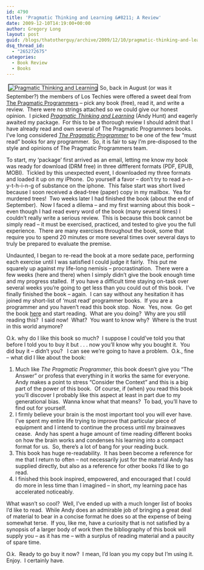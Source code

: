 ```yaml
---
id: 4790
title: 'Pragmatic Thinking and Learning &#8211; A Review'
date: 2009-12-10T14:19:00+00:00
author: Gregory Long
layout: post
guid: /blogs/thatotherguy/archive/2009/12/10/pragmatic-thinking-and-learning-a-review.aspx
dsq_thread_id:
  - "265272675"
categories:
  - Book Review
  - Books
---
```

 <img alt="Pragmatic Thinking and Learning" src="http://www.pragprog.com/images/covers/original/ahptl.jpg" style="border: 1px solid black;margin: 5px" />So, back in August (or was it September?) the members of Los Techies were offered a sweet deal from [The Pragmatic Programmers](http://www.pragprog.com/ "The Pragmatic Programmers") &#8211; pick any book (free), read it, and write a review.&nbsp; There were no strings attached so we could give our honest opinion.&nbsp; I picked [_Pragmatic Thinking and Learning_](http://www.pragprog.com/titles/ahptl/pragmatic-thinking-and-learning "Pragmatic Thinking and Learning") (Andy Hunt) and eagerly awaited my package.&nbsp; For this to be a thorough review I should admit that I have already read and own several of The Pragmatic Programmers books.&nbsp; I&#8217;ve long considered _<a target="_blank" title="The Pragmatic Programmer" href="http://www.pragprog.com/titles/tpp/the-pragmatic-programmer">The Pragmatic Programmer</a>_ to be one of the few &#8220;must read&#8221; books for any programmer.&nbsp; So, it is fair to say I&#8217;m pre-disposed to the style and opinions of The Pragmatic Programmers team.

To start, my &#8216;package&#8217; first arrived as an email, letting me know my book was ready for download (DRM free) in three diffferent formats (PDF, EPUB, MOBI).&nbsp; Tickled by this unexpected event, I downloaded my three formats and loaded it up on my iPhone.&nbsp; Do yourself a favor &#8211; don&#8217;t try to read a-n-y-t-h-i-n-g of substance on the iphone.&nbsp; This false start was short lived because I soon received a dead-tree (paper) copy in my mailbox.&nbsp; Yea for murdered trees!&nbsp; Two weeks later I had finished the book (about the end of September).&nbsp; Now I faced a dilema &#8211; and my first warning about this book &#8211; even though I had read every word of the book (many several times) I couldn&#8217;t really write a serious review.&nbsp; This is because this book cannot be simply read &#8211; it must be exercised, practiced, and tested to give you the full experience.&nbsp; There are many exercises throughout the book, some that require you to spend 20 minutes or more several times over several days to truly be prepared to evaluate the premise.

Undaunted, I began to re-read the book at a more sedate pace, performing each exercise until I was satisfied I could judge it fairly.&nbsp; This put me squarely up against my life-long nemisis &#8211; procrastination.&nbsp; There were a few weeks (here and there) when I simply didn&#8217;t give the book enough time and my progress stalled.&nbsp; If you have a difficult time staying on-task over several weeks you&#8217;re going to get less than you could out of this book.&nbsp; I&#8217;ve finally finished the book &#8211; again.&nbsp; I can say without any hesitation it has joined my short-list of &#8216;must read&#8217; programmer books.&nbsp; If you are a programmer and you haven&#8217;t read this book stop.&nbsp; Now.&nbsp; Yes, now.&nbsp; Go get the book <a target="_blank" title="Pragmatic Thinking and Learning" href="http://www.pragprog.com/titles/ahptl/pragmatic-thinking-and-learning">here</a> and start reading.&nbsp; What are you doing?&nbsp; Why are you still reading this?&nbsp; I said now!&nbsp; What?&nbsp; You want to know why?&nbsp; Where is the trust in this world anymore?

O.k. why do I like this book so much?&nbsp; I suppose I could&#8217;ve told you that before I told you to buy it but . . . now you&#8217;ll know why you bought it.&nbsp; You did buy it &#8211; didn&#8217;t you?&nbsp;&nbsp; I can see we&#8217;re going to have a problem.&nbsp; O.k., fine &#8211; what did I like about the book:

  1. Much like _The Pragmatic Programmer_, this book doesn&#8217;t give you &#8220;The Answer&#8221; or profess that everything in it works the same for everyone.&nbsp; Andy makes a point to stress &#8220;Consider the Context&#8221; and this is a big part of the power of this book.&nbsp; Of course, if (when) you read this book you&#8217;ll discover I probably like this aspect at least in part due to my generational bias.&nbsp; Wanna know what that means?&nbsp; To bad, you&#8217;ll have to find out for yourself.
  2. I firmly believe your brain is the most important tool you will ever have.&nbsp; I&#8217;ve spent my entire life trying to improve that particular piece of equipment and I intend to continue the process until my brainwaves cease.&nbsp; Andy has spent a huge amount of time reading different books on how the brain works and condenses his learning into a compact format for us.&nbsp; So, there&#8217;s a lot of bang for your reading buck.
  3. This book has huge re-readability.&nbsp; It has been become a reference for me that I return to often &#8211; not necessarily just for the material Andy has supplied directly, but also as a reference for other books I&#8217;d like to go read.
  4. I finished this book inspired, empowered, and encouraged that I could do more in less time than I imagined &#8211; in short, my learning pace has accelerated noticeably.

What wasn&#8217;t so cool?&nbsp; Well, I&#8217;ve ended up with a much longer list of books I&#8217;d like to read.&nbsp; While Andy does an admirable job of bringing a great deal of material to bear in a concise format he does so at the expense of being somewhat terse.&nbsp; If you, like me, have a curiosity that is not satisfied by a synopsis of a larger body of work then the bibliography of this book will supply you &#8211; as it has me &#8211; with a surplus of reading material and a paucity of spare time.

O.k.&nbsp; Ready to go buy it now?&nbsp; I mean, I&#8217;d loan you my copy but I&#8217;m using it.&nbsp; Enjoy.&nbsp; I certainly have.
